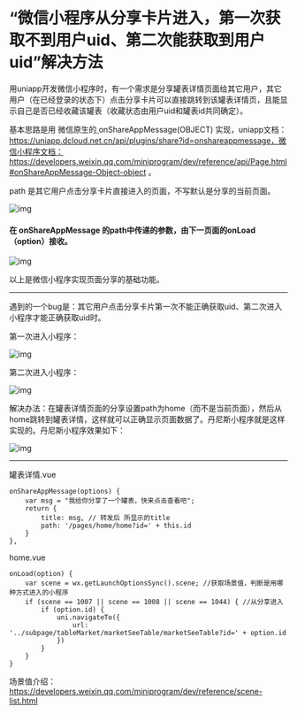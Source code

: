 # “微信小程序从分享卡片进入，第一次获取不到用户uid、第二次能获取到用户uid”解决方法

用uniapp开发微信小程序时，有一个需求是分享罐表详情页面给其它用户，其它用户（在已经登录的状态下）点击分享卡片可以直接跳转到该罐表详情页，且能显示自己是否已经收藏该罐表（收藏状态由用户uid和罐表id共同确定）。

基本思路是用 微信原生的[ ](https://uniapp.dcloud.net.cn/api/plugins/share?id=onshareappmessage)onShareAppMessage(OBJECT) 实现，uniapp文档：https://uniapp.dcloud.net.cn/api/plugins/share?id=onshareappmessage，微信小程序文档：https://developers.weixin.qq.com/miniprogram/dev/reference/api/Page.html#onShareAppMessage-Object-object 。

path 是其它用户点击分享卡片直接进入的页面，不写默认是分享的当前页面。

![img](https://img2020.cnblogs.com/blog/2194212/202109/2194212-20210903115825300-94922755.png)

####  在 onShareAppMessage 的path中传递的参数，由下一页面的onLoad（option）接收。

![img](https://img2020.cnblogs.com/blog/2194212/202109/2194212-20210903120046514-520136244.png)

 

 以上是微信小程序实现页面分享的基础功能。

------

 遇到的一个bug是：其它用户点击分享卡片第一次不能正确获取uid、第二次进入小程序才能正确获取uid时。

第一次进入小程序： 

![img](https://img2020.cnblogs.com/blog/2194212/202109/2194212-20210903120355690-557994670.png)

 第二次进入小程序： 

![img](https://img2020.cnblogs.com/blog/2194212/202109/2194212-20210903115316490-79027468.png)

解决办法：在罐表详情页面的分享设置path为home（而不是当前页面），然后从home跳转到罐表详情，这样就可以正确显示页面数据了。丹尼斯小程序就是这样实现的。丹尼斯小程序效果如下：

![img](https://img2020.cnblogs.com/blog/2194212/202109/2194212-20210903141840248-175690400.gif)

------

 

罐表详情.vue

```
onShareAppMessage(options) {
    var msg = "我给你分享了一个罐表，快来点击查看吧";
    return {
        title: msg, // 转发后 所显示的title
        path: '/pages/home/home?id=' + this.id
    }
},
```

home.vue

```
onLoad(option) {
    var scene = wx.getLaunchOptionsSync().scene; //获取场景值，判断是用哪种方式进入的小程序
    if (scene == 1007 || scene == 1008 || scene == 1044) { //从分享进入
        if (option.id) {
            uni.navigateTo({
                url: '../subpage/tableMarket/marketSeeTable/marketSeeTable?id=' + option.id
            })
        }
    }
}
```

场景值介绍：https://developers.weixin.qq.com/miniprogram/dev/reference/scene-list.html